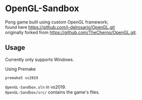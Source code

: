 # OpenGL-Sandbox
Pong game built using custom OpenGL framework;  
found here https://github.com/j-delrosario/OpenGL.git  
originally forked from https://github.com/TheCherno/OpenGL.git.  

## Usage

Currently only supports Windows.  

Using Premake  
```
premake5 vs2019
```
`OpenGL-Sandbox.sln` in vs2019.  
`OpenGL-Sandbox/src/` contains the game's files.